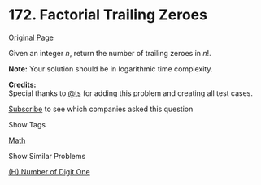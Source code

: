 # 172. Factorial Trailing Zeroes

[Original Page](https://leetcode.com/problems/factorial-trailing-zeroes/)

Given an integer _n_, return the number of trailing zeroes in _n_!.

**Note:** Your solution should be in logarithmic time complexity.

**Credits:**  
Special thanks to [@ts](https://oj.leetcode.com/discuss/user/ts) for adding this problem and creating all test cases.

<div>

[Subscribe](/subscribe/) to see which companies asked this question

</div>

<div>

<div id="tags" class="btn btn-xs btn-warning">Show Tags</div>

<span class="hidebutton">[Math](/tag/math/)</span></div>

<div>

<div id="similar" class="btn btn-xs btn-warning">Show Similar Problems</div>

<span class="hidebutton">[(H) Number of Digit One](/problems/number-of-digit-one/)</span></div>